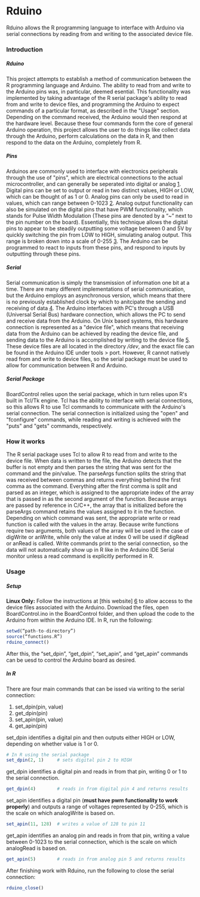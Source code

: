 # Rduino

Rduino allows the R programming language to interface with Arduino via serial connections by reading from and writing to the associated device file.

### Introduction

##### Rduino 
This project attempts to establish a method of communication between the R programming language and Arduino. The ability to read from and write to the Arduino pins was, in particular, deemed esential. This functionality was implemented by taking advantage of the R serial package's ability to read from and write to device files, and programming the Arduino to expect commands of a particular format, as described in the "Usage" section. Depending on the command received, the Arduino would then respond at the hardware level. Because these four commands form the core of general Arduino operation, this project allows the user to do things like collect data through the Arduino, perform calculations on the data in R, and then respond to the data on the Arduino, completely from R.

##### Pins
Arduinos are commonly used to interface with electronics peripherals through the use of "pins", which are electrical connections to the actual microcontroller, and can generally be seperated into digital or analog [1]. Digital pins can be set to output or read in two distinct values, HIGH or LOW, which can be thought of as 1 or 0. Analog pins can only be used to read in values, which can range between 0-1023 [2]. Analog output functionality can also be simulated on the digital pins that have PWM functionality, which stands for Pulse Width Modulation (These pins are denoted by a “~” next to the pin number on the board). Essentially, this technique allows the digital pins to appear to be steadily outputting some voltage between 0 and 5V by quickly switching the pin from LOW to HIGH, simulating analog output. This range is broken down into a scale of 0-255 [3]. The Arduino can be programmed to react to inputs from these pins, and respond to inputs by outputting through these pins.

##### Serial
Serial communication is simply the transmission of information one bit at a time. There are many different implementations of serial communication, but the Arduino employs an asynchronous version, which means that there is no previously established clock by which to anitcipate the sending and receiving of data [4]. The Arduino interfaces with PC's through a USB (Universal Serial Bus) hardware connection, which allows the PC to send and receive data from the Arduino. On Unix based systems, this hardware connection is represented as a "device file", which means that receiving data from the Arduino can be achieved by reading the device file, and sending data to the Arduino is accomplished by writing to the device file [5]. These device files are all located in the directory */dev*, and the exact file can be found in the Arduino IDE under tools > port. However, R cannot natively read from and write to device files, so the serial package must be used to allow for communication between R and Arduino.

##### Serial Package
BoardControl relies upon the serial package, which in turn relies upon R's built in Tcl/Tk engine. Tcl has the ability to interface with serial connections, so this allows R to use Tcl commands to communicate with the Arduino's serial connection. The serial connection is initialized using the "open" and "fconfigure" commands, while reading and writing is achieved with the "puts" and "gets" commands, respectively.

### How it works
The R serial package uses Tcl to allow R to read from and write to the device file. When data is written to the file, the Arduino detects that the buffer is not empty and then parses the string that was sent for the command and the pin/value. The parseArgs function splits the string that was received between commas and returns everything behind the first comma as the command. Everything after the first comma is split and parsed as an integer, which is assigned to the appropriate index of the array that is passed in as the second argument of the function. Because arrays are passed by reference in C/C++, the array that is initialized before the parseArgs command retains the values assigned to it in the function. Depending on which command was sent, the appropriate write or read function is called with the values in the array. Because write functions require two arguments, both values of the array will be used in the case of digWrite or anWrite, while only the value at index 0 will be used if digRead or anRead is called. Write commands print to the serial connection, so the data will not automatically show up in R like in the Arduino IDE Serial monitor unless a read command is explicitly performed in R.

### Usage

##### Setup
**Linux Only:** Follow the instructions at [this website] [6] to allow access to the device files associated with the Arduino.
Download the files, open BoardControl.ino in the BoardControl folder, and then upload the code to the Arduino from within the Arduino IDE. In R, run the following:
```R
setwd(“path-to-directory”) 
source(“functions.R”)
rduino_connect()
```
After this, the “set_dpin”, “get_dpin”, “set_apin”, and “get_apin” commands can be uesd to control the Arduino board as desired.

##### In R
There are four main commands that can be issed via writing to the serial connection:
1. set_dpin(pin, value)
2. get_dpin(pin)
3. set_apin(pin, value)
4. get_apin(pin)

set_dpin identifies a digital pin and then outputs either HIGH or LOW, depending on whether value is 1 or 0.
```R 
# In R using the serial package
set_dpin(2, 1)     # sets digital pin 2 to HIGH
```
get_dpin identifies a digital pin and reads in from that pin, writing 0 or 1 to the serial connection.
```R
get_dpin(4)        # reads in from digital pin 4 and returns results
```
set_apin identifies a digital pin (**must have pwm functionality to work properly**) and outputs a range of voltages represented by 0-255, which is the scale on which analogWrite is based on.
```R
set_apin(11, 128)  # writes a value of 128 to pin 11
```
get_apin identifies an analog pin and reads in from that pin, writing a value between 0-1023 to the serial connection, which is the scale on which analogRead is based on.
```R
get_apin(5)        # reads in from analog pin 5 and returns results
```
After finishing work with Rduino, run the following to close the serial connection:
```R
rduino_close()    
```

[1]: https://www.arduino.cc/en/Reference/Board
[2]: https://www.arduino.cc/en/Tutorial/AnalogInputPins
[3]: https://www.arduino.cc/en/Tutorial/PWM
[4]: https://learn.sparkfun.com/tutorials/serial-communication
[5]: http://tldp.org/HOWTO/Text-Terminal-HOWTO-7.html
[6]: https://www.arduino.cc/en/Guide/Linux